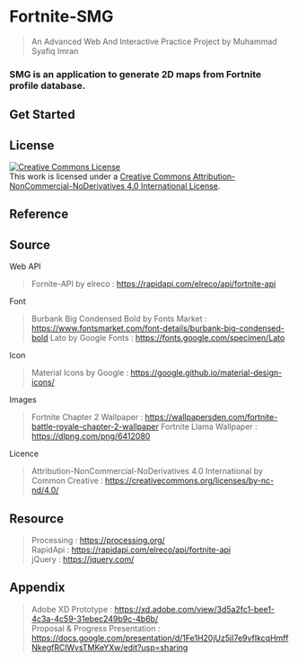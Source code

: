 # Fortnite-SMG
> An Advanced Web And Interactive Practice Project by Muhammad Syafiq Imran
### SMG is an application to generate 2D maps from Fortnite profile database.

## Get Started

## License

<a rel="license" href="http://creativecommons.org/licenses/by-nc-nd/4.0/">
<img alt="Creative Commons License" style="border-width:0" src="https://i.creativecommons.org/l/by-nc-nd/4.0/88x31.png" /></a>
<br />This work is licensed under a 
<a rel="license" href="http://creativecommons.org/licenses/by-nc-nd/4.0/">
Creative Commons Attribution-NonCommercial-NoDerivatives 4.0 International License</a>.

## Reference

## Source

Web API<br />
> Fornite-API by elreco : https://rapidapi.com/elreco/api/fortnite-api

Font<br />
> Burbank Big Condensed Bold by Fonts Market : https://www.fontsmarket.com/font-details/burbank-big-condensed-bold
> Lato by Google Fonts : https://fonts.google.com/specimen/Lato

Icon<br />
> Material Icons by Google : https://google.github.io/material-design-icons/

Images<br />
> Fortnite Chapter 2 Wallpaper : https://wallpapersden.com/fortnite-battle-royale-chapter-2-wallpaper
> Fortnite Llama Wallpaper : https://dlpng.com/png/6412080

Licence<br />
> Attribution-NonCommercial-NoDerivatives 4.0 International by Common Creative : https://creativecommons.org/licenses/by-nc-nd/4.0/

## Resource
> Processing : https://processing.org/<br />
> RapidApi : https://rapidapi.com/elreco/api/fortnite-api<br>
> jQuery : https://jquery.com/

## Appendix
> Adobe XD Prototype : https://xd.adobe.com/view/3d5a2fc1-bee1-4c3a-4c59-31ebec249b9c-4b6b/ <br/>
> Proposal & Progress Presentation : https://docs.google.com/presentation/d/1Fe1H20jUz5jI7e9vfIkcqHmffNkegfRClWvsTMKeYXw/edit?usp=sharing
